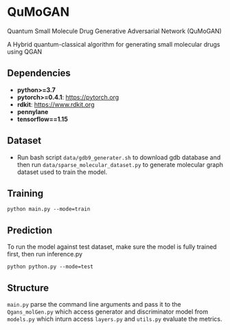 # QuMoGAN
Quantum Small Molecule Drug Generative Adversarial Network (QuMoGAN)

A Hybrid quantum-classical algorithm for generating small molecular drugs using QGAN

## Dependencies
* **python>=3.7**
* **pytorch>=0.4.1**: https://pytorch.org
* **rdkit**: https://www.rdkit.org
* **pennylane**
* **tensorflow==1.15**

## Dataset
* Run bash script `data/gdb9_generater.sh` to download gdb database and then run `data/sparse_molecular_dataset.py` to generate molecular graph dataset used to train the model.

## Training
```
python main.py --mode=train

```

## Prediction
To run the model against test dataset, make sure the model is fully trained first, then run inference.py
```
python python.py --mode=test
```
## Structure
`main.py` parse the command line arguments and pass it to the `Qgans_molGen.py` which access generator and discriminator model from `models.py` which inturn access `layers.py` and `utils.py` evaluate the metrics.  
